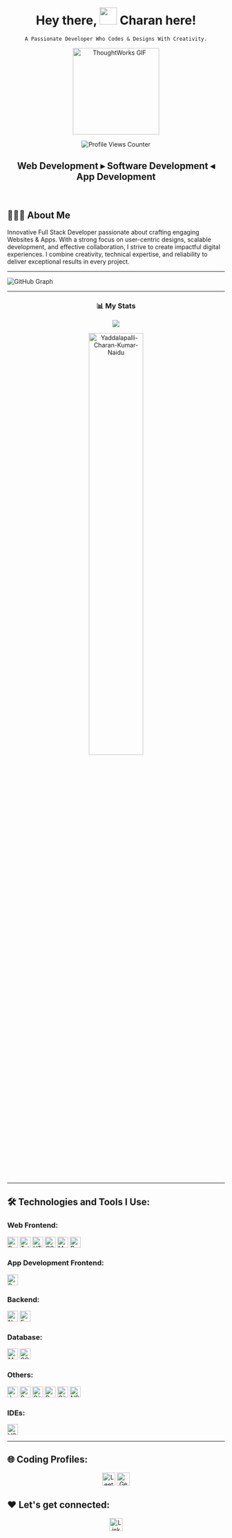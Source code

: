 <div align="center">
  	
  <h1 align="center">Hey there, <img src="https://raw.githubusercontent.com/MartinHeinz/MartinHeinz/master/wave.gif" width="40px"> Charan here!</h1>

  <p><code>A Passionate Developer Who Codes & Designs With Creativity.</code></p>
  
  <img src="./thoughtworks-gif_dribbble.gif" height="200px" alt="ThoughtWorks GIF" />
  
  <p>
    <img src="https://komarev.com/ghpvc/?username=Yaddalapalli-Charan-Kumar-Naidu&label=Profile%20views&color=0e75b6&style=flat" alt="Profile Views Counter" />
  </p>
  
  <h2 align="center">Web Development ▸ Software Development ◂ App Development</h2>
  
</div>

<br/>

## 🙋🏻‍♂️ **About Me**

Innovative Full Stack Developer passionate about crafting engaging Websites & Apps. With a strong focus on user-centric designs, scalable development, and effective collaboration, I strive to create impactful digital experiences. I combine creativity, technical expertise, and reliability to deliver exceptional results in every project.

<hr>

![GitHub Graph](https://github-readme-activity-graph.vercel.app/graph?username=Yaddalapalli-Charan-Kumar-Naidu&theme=react-dark&hide_border=true&area=true)  

<hr>

<h3 align="center">📊 My Stats</h3>
<p align="center">
    <img align="center" src="https://github-readme-stats.vercel.app/api?username=Yaddalapalli-Charan-Kumar-Naidu&show_icons=true&rank_icon=github&border=true&border_color=ffffff&title_color=00ACC1&amp&icon_color=00ACC1&amp&text_color=FFFFFF&amp&bg_color=001233&count_private=true&include_all_commits=true&show=reviews,discussions_started,discussions_answered,prs_merged,prs_merged_percentage"/>
<!--     <img align="center" height="195px" src="https://github-readme-stats.vercel.app/api/top-langs/?username=Yaddalapalli-Charan-Kumar-Naidu&show_icons=true&border=true&border_color=ffffff&text_color=FFFFFF&bg_color=001233&title_color=00ACC1&langs_count=15&layout=compact" /> -->
<!--   <img width="50%" src="https://github-readme-stats.vercel.app/api?username=Yaddalapalli-Charan-Kumar-Naidu&show_icons=true&locale=en" alt="Yaddalapalli-Charan-Kumar-Naidu" /></div> -->
<!--   <img width="50%" src="https://github-readme-streak-stats.herokuapp.com/?username=Yaddalapalli-Charan-Kumar-Naidu" alt="Yaddalapalli-Charan-Kumar-Naidu"/> -->
  <div align="center">
  <img width="50%" src="https://github-readme-stats.vercel.app/api/top-langs?username=Yaddalapalli-Charan-Kumar-Naidu&show_icons=true&locale=en&layout=compact" alt="Yaddalapalli-Charan-Kumar-Naidu" />
    </div>
</p> 

<hr>

## 🛠️ Technologies and Tools I Use:

### Web Frontend:
<p>
  <img alt="React" src="https://img.shields.io/badge/React-20232A?style=for-the-badge&logo=react&logoColor=61DAFB" height="25px"/>
  <img alt="Tailwind CSS" src="https://img.shields.io/badge/Tailwind_CSS-38B2AC?style=for-the-badge&logo=tailwind-css&logoColor=white" height="25px"/>
  <img alt="HTML5" src="https://img.shields.io/badge/HTML5-E34F26?style=for-the-badge&logo=html5&logoColor=white" height="25px"/>
  <img alt="CSS3" src="https://img.shields.io/badge/CSS3-1572B6?style=for-the-badge&logo=css3&logoColor=white" height="25px"/>
  <img alt="Material UI" src="https://img.shields.io/badge/Material--UI-0081CB?style=for-the-badge&logo=material-ui&logoColor=white" height="25px"/>
  <img alt="Bootstrap" src="https://img.shields.io/badge/Bootstrap-563D7C?style=for-the-badge&logo=bootstrap&logoColor=white" height="25px"/>
</p>

### App Development Frontend:
<p>
  <img alt="React Native" src="https://img.shields.io/badge/React_Native-20232A?style=for-the-badge&logo=react&logoColor=61DAFB" height="25px"/>
</p>

### Backend:
<p>
  <img alt="Node.js" src="https://img.shields.io/badge/Node.js-43853d?style=for-the-badge&logo=Node.js&logoColor=white" height="25px"/>
  <img alt="Express" src="https://img.shields.io/badge/express.js-%23404d59.svg?style=for-the-badge&logo=express&logoColor=%2361DAFB" height="25px"/>
<!--   <img alt="PostgreSQL" src="https://img.shields.io/badge/PostgreSQL-316192?style=for-the-badge&logo=postgresql&logoColor=white" height="25px"/> -->
</p>

### Database:
<p>
  <img alt="MongoDB" src="https://img.shields.io/badge/MongoDB-13aa52?style=for-the-badge&logo=mongodb&logoColor=white" height="25px"/>
  <img alt="SQL" src="https://img.shields.io/badge/SQL-4479A1?style=for-the-badge&logo=sql&logoColor=white" height="25px"/>
</p>

### Others:
<p>
  <img alt="Java" src="https://img.shields.io/badge/Java-ED8B00?style=for-the-badge&logo=java&logoColor=white" height="25px"/>
  <img alt="Python" src="https://img.shields.io/badge/Python-3776AB?style=for-the-badge&logo=python&logoColor=white" height="25px"/>
  <img alt="Git" src="https://img.shields.io/badge/-Git-F05032?style=for-the-badge&logo=git&logoColor=white" height="25px"/>
  <img alt="Postman" src="https://img.shields.io/badge/-Postman-00C7B7?style=for-the-badge&logo=postman&logoColor=white" height="25px"/>
  <img alt="GitHub" src="https://img.shields.io/badge/-GitHub-181717?style=for-the-badge&logo=github&logoColor=white" height="25px"/>
  <img alt="NPM" src="https://img.shields.io/badge/NPM-%23000000.svg?style=for-the-badge&logo=npm&logoColor=white" height="25px"/>
</p>

### IDEs:
<p>
  <img alt="VSCode" src="https://img.shields.io/badge/VSCode-007ACC?style=for-the-badge&logo=visual-studio-code&logoColor=white" height="25px"/>
</p>

<hr>

## 🌐 Coding Profiles:
<p align="center">
<a href="https://leetcode.com/Yaddalapalli-Charan-Kumar-Naidu/" target="_blank"><img alt="LeetCode" src="https://img.shields.io/badge/LeetCode-%23FFA116.svg?&style=for-the-badge&logo=leetcode&logoColor=white" height="30px"/></a>
<a href="https://auth.geeksforgeeks.org/user/Yaddalapalli-Charan-Kumar-Naidu/" target="_blank"><img alt="GeeksforGeeks" src="https://img.shields.io/badge/GFG-%231DBF73.svg?&style=for-the-badge&logo=geeksforgeeks&logoColor=white" height="30px"/></a>
<!-- <a href="https://www.codechef.com/users/Yaddalapalli-Charan-Kumar-Naidu1" target="_blank"><img alt="CodeChef" src="https://img.shields.io/badge/CodeChef-%23B05128.svg?&style=for-the-badge&logo=codechef&logoColor=white" height="30px"/></a>
<a href="https://www.hackerrank.com/jrevanth101" target="_blank"><img alt="HackerRank" src="https://img.shields.io/badge/HackerRank-%231F8ACB.svg?&style=for-the-badge&logo=hackerrank&logoColor=white" height="30px"/></a>
</p> -->

## ❤️ Let's get connected:
<p align="center">
<a href="www.linkedin.com/in/charan-kumar-naidu-yaddalapalli" target="_blank"><img alt="LinkedIn" src="https://img.shields.io/badge/LinkedIn-%230077B5.svg?&style=for-the-badge&logo=linkedin&logoColor=white" height="30px"/></a>
</p>
